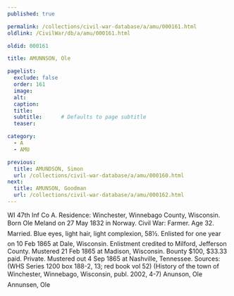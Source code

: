 ```yaml
---
published: true

permalink: /collections/civil-war-database/a/amu/000161.html
oldlink: /CivilWar/db/a/amu/000161.html

oldid: 000161

title: AMUNNSON, Ole

pagelist:
  exclude: false
  order: 161
  image: 
  alt:
  caption:
  title:
  subtitle:      # Defaults to page subtitle
  teaser:

category: 
  - A 
  - AMU

previous:
  title: AMUNDSON, Simon
  url: /collections/civil-war-database/a/amu/000160.html  
next:
  title: AMUNSON, Goodman
  url: /collections/civil-war-database/a/amu/000162.html   
---
```

WI 47th Inf Co A. Residence: Winchester, Winnebago County, Wisconsin. Born &#147;Ole Meland&#148; on 27 May 1832 in Norway. Civil War: Farmer. Age 32. Married. Blue eyes, light hair, light complexion, 5&#146;8&frac12;&#148;. Enlisted for one year on 10 Feb 1865 at Dale, Wisconsin. Enlistment credited to Milford, Jefferson County. Mustered 21 Feb 1865 at Madison, Wisconsin. Bounty $100, $33.33 paid. Private. Mustered out 4 Sep 1865 at Nashville, Tennessee. Sources: (WHS Series 1200 box 188-2, 13; red book vol 52) (History of the town of Winchester, Winnebago, Wisconsin, publ. 2002, 4-7) &#147;Anunson, Ole&#148; &#147;Annunsen, Ole&#148;